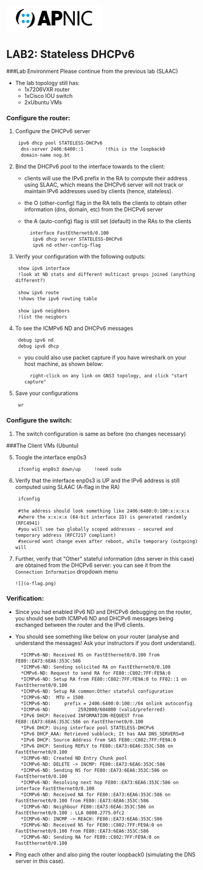 ![](apnic_logo.png)
# LAB2: Stateless DHCPv6

###Lab Environment
Please continue from the previous lab (SLAAC)
	
* The lab topology still has:
	* 1x7206VXR router
	* 1xCisco IOU switch
	* 2xUbuntu VMs
	
      

### Configure the router:

1. Configure the DHCPv6 server

		ipv6 dhcp pool STATELESS-DHCPv6
		 dns-server 2406:6400::1		!this is the loopback0
		 domain-name nog.bt
		
	
2. Bind the DHCPv6 pool to the interface towards to the client:
	* clients will use the IPv6 prefix in the RA to compute their address using SLAAC, which means the DHCPv6 server will not track or maintain IPv6 addresses used by clients (hence, stateless).
	* the O (other-config) flag in the RA tells the clients to obtain other information (dns, domain, etc) from the DHCPv6 server
	* the A (auto-config) flag is still set (default) in the RAs to the clients
	
			interface FastEthernet0/0.100
			 ipv6 dhcp server STATELESS-DHCPv6
			 ipv6 nd other-config-flag 
			

4. Verify your configuration with the following outputs:

		show ipv6 interface 
		!look at ND stats and different multicast groups joined (anything different?)
		
		show ipv6 route     
		!shows the ipv6 routing table
		
		show ipv6 neighbors
		!list the neigbors
		
5. To see the ICMPv6 ND and DHCPv6 messages
		
		debug ipv6 nd
		debug ipv6 dhcp
	
	* you could also use packet capture if you have wireshark on your host machine, as shown below:
	
			right-click on any link on GNS3 topology, and click "start capture"
		
6. Save your configurations
			
		wr	

### Configure the switch:
1. The switch configuration is same as before (no changes necessary)

			
###The Client VMs (Ubuntu)
		
5. Toogle the interface enp0s3 

		ifconfig enp0s3 down/up		!need sudo
		
6. Verify that the interface enp0s3 is UP and the IPv6 address is still computed using SLAAC (A-flag in the RA)
			
		ifconfig
		
		#the address should look something like 2406:6400:0:100:x:x:x:x
		#where the x:x:x:x (64-bit interface ID) is generated randomly (RFC4941)
		#you will see two globally scoped addresses - secured and temporary address (RFC7217 compliant)
		#secured wont change even after reboot, while temporary (outgoing) will		
6. Further, verify that "Other" stateful information (dns server in this case) are obtained from the DHCPv6 server: you can see it from the `Connection Information` dropdown menu

	   ![](o-flag.png)
	   

### Verification:		
* Since you had enabled IPv6 ND and DHCPv6 debugging on the router, you should see both ICMPv6 ND and DHCPv6 messages being exchanged between the router and the IPv6 clients.

* You should see something like below on your router (analyse and understand the messages! Ask your instructors if you dont understand).

		*ICMPv6-ND: Received RS on FastEthernet0/0.100 from FE80::EA73:6EA6:353C:586
		*ICMPv6-ND: Sending solicited RA on FastEthernet0/0.100
		*CMPv6-ND: Request to send RA for FE80::C802:7FF:FE9A:0
		*ICMPv6-ND: Setup RA from FE80::C802:7FF:FE9A:0 to FF02::1 on FastEthernet0/0.100
		*ICMPv6-ND: Setup RA common:Other stateful configuration
		*ICMPv6-ND:  MTU = 1500
		*ICMPv6-ND:     prefix = 2406:6400:0:100::/64 onlink autoconfig
		*ICMPv6-ND: 	     2592000/604800 (valid/preferred)
		*IPv6 DHCP: Received INFORMATION-REQUEST from FE80::EA73:6EA6:353C:586 on FastEthernet0/0.100
		*IPv6 DHCP: Using interface pool STATELESS-DHCPv6
		*IPv6 DHCP_AAA: Retrieved subblock; It has AAA DNS_SERVERS=0
		*IPv6 DHCP: Source Address from SAS FE80::C802:7FF:FE9A:0
		*IPv6 DHCP: Sending REPLY to FE80::EA73:6EA6:353C:586 on FastEthernet0/0.100
		*ICMPv6-ND: Created ND Entry Chunk pool
		*ICMPv6-ND: DELETE -> INCMP: FE80::EA73:6EA6:353C:586
		*ICMPv6-ND: Sending NS for FE80::EA73:6EA6:353C:586 on FastEthernet0/0.100
		*ICMPv6-ND: Resolving next hop FE80::EA73:6EA6:353C:586 on interface FastEthernet0/0.100
		*ICMPv6-ND: Received NA for FE80::EA73:6EA6:353C:586 on FastEthernet0/0.100 from FE80::EA73:6EA6:353C:586
		*ICMPv6-ND: Neighbour FE80::EA73:6EA6:353C:586 on FastEthernet0/0.100 : LLA 0800.2775.0fc2
		*ICMPv6-ND: INCMP -> REACH: FE80::EA73:6EA6:353C:586
		*ICMPv6-ND: Received NS for FE80::C802:7FF:FE9A:0 on FastEthernet0/0.100 from FE80::EA73:6EA6:353C:586
		*ICMPv6-ND: Sending NA for FE80::C802:7FF:FE9A:0 on FastEthernet0/0.100

* Ping each other and also ping the router loopback0 (simulating the DNS server in this case).